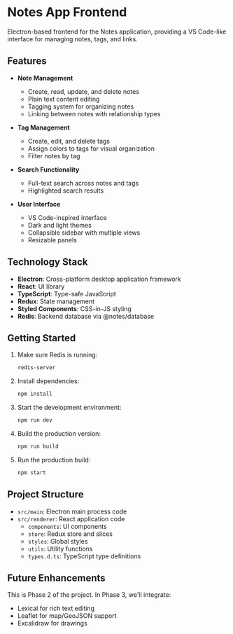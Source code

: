 # Notes App Frontend

Electron-based frontend for the Notes application, providing a VS Code-like interface for managing notes, tags, and links.

## Features

- **Note Management**
  - Create, read, update, and delete notes
  - Plain text content editing
  - Tagging system for organizing notes
  - Linking between notes with relationship types

- **Tag Management**
  - Create, edit, and delete tags
  - Assign colors to tags for visual organization
  - Filter notes by tag

- **Search Functionality**
  - Full-text search across notes and tags
  - Highlighted search results

- **User Interface**
  - VS Code-inspired interface
  - Dark and light themes
  - Collapsible sidebar with multiple views
  - Resizable panels

## Technology Stack

- **Electron**: Cross-platform desktop application framework
- **React**: UI library
- **TypeScript**: Type-safe JavaScript
- **Redux**: State management
- **Styled Components**: CSS-in-JS styling
- **Redis**: Backend database via @notes/database

## Getting Started

1. Make sure Redis is running:
   ```bash
   redis-server
   ```

2. Install dependencies:
   ```bash
   npm install
   ```

3. Start the development environment:
   ```bash
   npm run dev
   ```

4. Build the production version:
   ```bash
   npm run build
   ```

5. Run the production build:
   ```bash
   npm start
   ```

## Project Structure

- `src/main`: Electron main process code
- `src/renderer`: React application code
  - `components`: UI components
  - `store`: Redux store and slices
  - `styles`: Global styles
  - `utils`: Utility functions
  - `types.d.ts`: TypeScript type definitions

## Future Enhancements

This is Phase 2 of the project. In Phase 3, we'll integrate:
- Lexical for rich text editing
- Leaflet for map/GeoJSON support
- Excalidraw for drawings